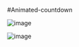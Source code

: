 #Animated-countdown

![image](https://user-images.githubusercontent.com/81670997/172034897-93398c4d-253b-49d8-9052-a4c7577882b5.png)

![image](https://user-images.githubusercontent.com/81670997/172034877-2f48b42d-01f1-4673-b5bd-ced909046e80.png)

